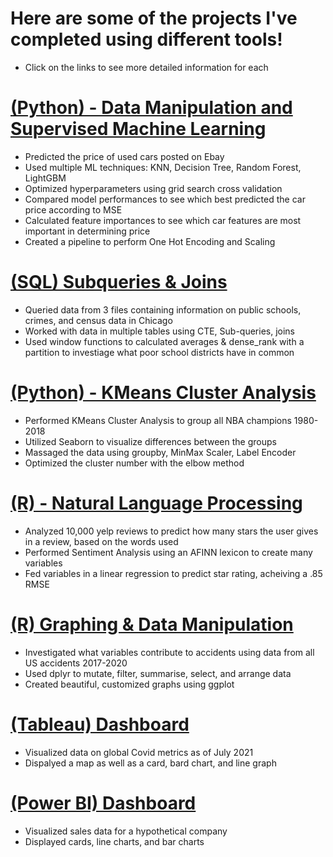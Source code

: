 # Here are some of the projects I've completed using different tools!
* Click on the links to see more detailed information for each

# [(Python) - Data Manipulation and Supervised Machine Learning ](https://github.com/alexfilo/Machine_Learning_Car_Price_Prediction/blob/main/Machine%20Learning%20Car%20Price%20Prediction.ipynb)
* Predicted the price of used cars posted on Ebay
* Used multiple ML techniques: KNN, Decision Tree, Random Forest, LightGBM
* Optimized hyperparameters using grid search cross validation
* Compared model performances to see which best predicted the car price according to MSE
* Calculated feature importances to see which car features are most important in determining price
* Created a pipeline to perform One Hot Encoding and Scaling

# [(SQL) Subqueries & Joins](https://github.com/alexfilo/PortfolioProjects/blob/main/ChicagoSocioeconomic%20Data.sql)
* Queried data from 3 files containing information on public schools, crimes, and census data in Chicago
* Worked with data in multiple tables using CTE, Sub-queries, joins
* Used window functions to calculated averages & dense_rank with a partition to investiage what poor school districts have in common

# [(Python) - KMeans Cluster Analysis ](https://github.com/alexfilo/PortfolioProjects/blob/main/NBA.ipynb)
* Performed KMeans Cluster Analysis to group all NBA champions 1980-2018
* Utilized Seaborn to visualize differences between the groups
* Massaged the data using groupby, MinMax Scaler, Label Encoder
* Optimized the cluster number with the elbow method

# [(R) - Natural Language Processing ](https://github.com/alexfilo/PortfolioProjects/blob/main/NaturalLanguageProcessingYelp.rmd)
* Analyzed 10,000 yelp reviews to predict how many stars the user gives in a review, based on the words used
* Performed Sentiment Analysis using an AFINN lexicon to create many variables
* Fed variables in a linear regression to predict star rating, acheiving a .85 RMSE

# [(R) Graphing & Data Manipulation](https://github.com/alexfilo/Accidents/blob/main/accidents.Rmd)
* Investigated what variables contribute to accidents using data from all US accidents 2017-2020
* Used dplyr to mutate, filter, summarise, select, and arrange data
* Created beautiful, customized graphs using ggplot

# [(Tableau) Dashboard](https://github.com/alexfilo/Alex_Filo_Portfolio/blob/main/images/Tableau%20Covid%20Dashboard.png)
* Visualized data on global Covid metrics as of July 2021
* Dispalyed a map as well as a card, bard chart, and line graph

# [(Power BI) Dashboard](https://github.com/alexfilo/Alex_Filo_Portfolio/blob/main/images/Power%20Bi%20dashboard.png)
* Visualized sales data for a hypothetical company
* Displayed cards, line charts, and bar charts


